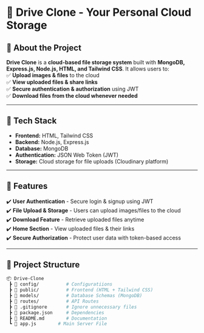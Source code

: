 # 🚀 Drive Clone - Your Personal Cloud Storage


## 📖 About the Project  
**Drive Clone** is a **cloud-based file storage system** built with **MongoDB, Express.js, Node.js, HTML, and Tailwind CSS**. It allows users to:  
✅ **Upload images & files** to the cloud  
✅ **View uploaded files & share links**  
✅ **Secure authentication & authorization** using JWT  
✅ **Download files from the cloud whenever needed**  

---

## 🎯 Tech Stack  
- **Frontend:** HTML, Tailwind CSS  
- **Backend:** Node.js, Express.js  
- **Database:** MongoDB  
- **Authentication:** JSON Web Token (JWT)  
- **Storage:** Cloud storage for file uploads (Cloudinary platform)

---

## 🚀 Features  
✔️ **User Authentication** - Secure login & signup using JWT  
✔️ **File Upload & Storage** - Users can upload images/files to the cloud  
✔️ **Download Feature** - Retrieve uploaded files anytime  
✔️ **Home Section** - View uploaded files & their links  
✔️ **Secure Authorization** - Protect user data with token-based access  

---

## 📂 Project Structure  
```bash
📦 Drive-Clone
 ┣ 📂 config/          # Configuratiions
 ┣ 📂 public/          # Frontend (HTML + Tailwind CSS)
 ┣ 📂 models/          # Database Schemas (MongoDB)
 ┣ 📂 routes/          # API Routes
 ┣ 📜 .gitignore       # Ignore unnecessary files
 ┣ 📜 package.json     # Dependencies
 ┣ 📜 README.md        # Documentation
 ┗ 📜 app.js        # Main Server File
